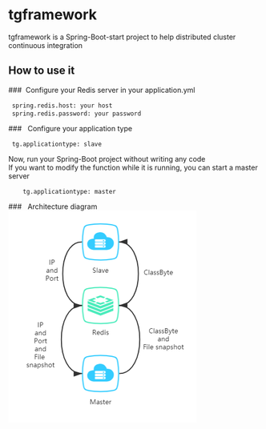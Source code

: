 # tgframework
tgframework is a Spring-Boot-start project to help distributed cluster continuous integration
## How to use it
   ###&nbsp;&nbsp;Configure your Redis server in your application.yml
   ``` 
    spring.redis.host: your host
    spring.redis.password: your password    
   ```
   ###&nbsp;&nbsp; Configure your application type
   ```
    tg.applicationtype: slave
   ```
   Now, run your Spring-Boot project without writing any code  
   If you want to modify the function while it is running, you can start a  master server
   ```
       tg.applicationtype: master
   ```
   ###&nbsp;&nbsp; Architecture diagram
   ![architecture](https://github.com/tzw-1998/tgframework/blob/master/image/%E6%9E%B6%E6%9E%84%E5%9B%BE.png)